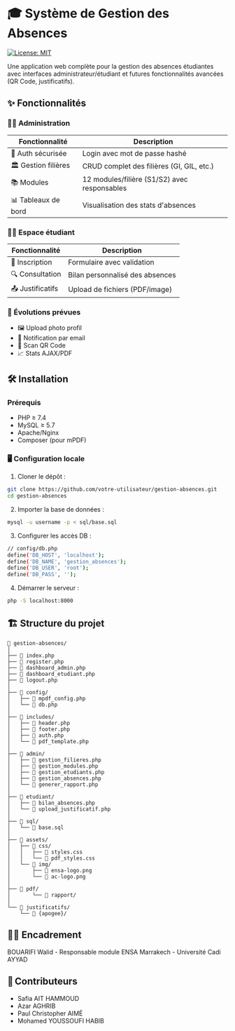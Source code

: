 # 🎓 Système de Gestion des Absences

[![License: MIT](https://img.shields.io/badge/License-MIT-yellow.svg)](https://opensource.org/licenses/MIT)

Une application web complète pour la gestion des absences étudiantes avec interfaces administrateur/étudiant et futures fonctionnalités avancées (QR Code, justificatifs).

## ✨ Fonctionnalités

### 👨‍💼 Administration
| Fonctionnalité | Description |
|---------------|-------------|
| 🔐 Auth sécurisée | Login avec mot de passe hashé |
| 🏛️ Gestion filières | CRUD complet des filières (GI, GIL, etc.) |
| 📚 Modules | 12 modules/filière (S1/S2) avec responsables |
| 📊 Tableaux de bord | Visualisation des stats d'absences |

### 👩‍🎓 Espace étudiant
| Fonctionnalité | Description |
|---------------|-------------|
| 📝 Inscription | Formulaire avec validation |
| 🔍 Consultation | Bilan personnalisé des absences |
| 📤 Justificatifs | Upload de fichiers (PDF/image) |

### 🚧 Évolutions prévues
- 🖼️ Upload photo profil
- 📧 Notification par email
- 📱 Scan QR Code
- 📈 Stats AJAX/PDF

## 🛠️ Installation

### Prérequis
- PHP ≥ 7.4
- MySQL ≥ 5.7
- Apache/Nginx
- Composer (pour mPDF)

### 🖥️ Configuration locale
1. Cloner le dépôt :
```bash
git clone https://github.com/votre-utilisateur/gestion-absences.git
cd gestion-absences
```

2. Importer la base de données :
```bash
mysql -u username -p < sql/base.sql
```
3. Configurer les accès DB :
```bash
// config/db.php
define('DB_HOST', 'localhost');
define('DB_NAME', 'gestion_absences');
define('DB_USER', 'root');
define('DB_PASS', '');
```

4. Démarrer le serveur :
```bash
php -S localhost:8000
```

## 🏗️ Structure du projet
```
📁 gestion-absences/
│
├── 📄 index.php
├── 📄 register.php
├── 📄 dashboard_admin.php
├── 📄 dashboard_etudiant.php
├── 📄 logout.php
│
├── 📁 config/
│   ├── 📄 mpdf_config.php
│   └── 📄 db.php
│
├── 📁 includes/
│   ├── 📄 header.php
│   ├── 📄 footer.php
│   ├── 📄 auth.php
│   └── 📄 pdf_template.php
│
├── 📁 admin/
│   ├── 📄 gestion_filieres.php
│   ├── 📄 gestion_modules.php
│   ├── 📄 gestion_etudiants.php
│   ├── 📄 gestion_absences.php
│   └── 📄 generer_rapport.php     
│
├── 📁 etudiant/
│   ├── 📄 bilan_absences.php
│   └── 📄 upload_justificatif.php
│
├── 📁 sql/
│   └── 📄 base.sql
│
├── 📁 assets/
│   ├── 📁 css/
│   │   ├── 📄 styles.css
│   │   └── 📄 pdf_styles.css
│   └── 📁 img/
│       ├── 📄 ensa-logo.png
│       └── 📄 ac-logo.png
│
├── 📁 pdf/                        
│       └── 📁 rapport/
│
└── 📁 justificatifs/              
    └── 📁 {apogee}/

```

## 👨‍🏫 Encadrement
BOUARIFI Walid - Responsable module
ENSA Marrakech - Université Cadi AYYAD

## 🤝 Contributeurs
- Safia AIT HAMMOUD  
- Azar AGHRIB  
- Paul Christopher AIMÉ  
- Mohamed YOUSSOUFI HABIB